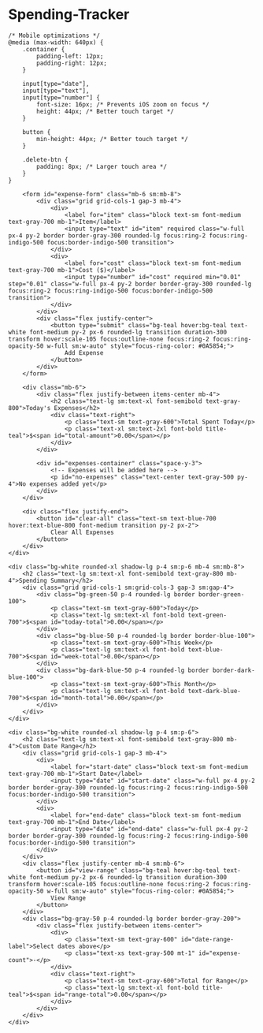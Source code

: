 # Spending-Tracker
    /* Mobile optimizations */
    @media (max-width: 640px) {
        .container {
            padding-left: 12px;
            padding-right: 12px;
        }
        
        input[type="date"], 
        input[type="text"], 
        input[type="number"] {
            font-size: 16px; /* Prevents iOS zoom on focus */
            height: 44px; /* Better touch target */
        }
        
        button {
            min-height: 44px; /* Better touch target */
        }
        
        .delete-btn {
            padding: 8px; /* Larger touch area */
        }
    }
</style>

        <form id="expense-form" class="mb-6 sm:mb-8">
            <div class="grid grid-cols-1 gap-3 mb-4">
                <div>
                    <label for="item" class="block text-sm font-medium text-gray-700 mb-1">Item</label>
                    <input type="text" id="item" required class="w-full px-4 py-2 border border-gray-300 rounded-lg focus:ring-2 focus:ring-indigo-500 focus:border-indigo-500 transition">
                </div>
                <div>
                    <label for="cost" class="block text-sm font-medium text-gray-700 mb-1">Cost ($)</label>
                    <input type="number" id="cost" required min="0.01" step="0.01" class="w-full px-4 py-2 border border-gray-300 rounded-lg focus:ring-2 focus:ring-indigo-500 focus:border-indigo-500 transition">
                </div>
            </div>
            <div class="flex justify-center">
                <button type="submit" class="bg-teal hover:bg-teal text-white font-medium py-2 px-6 rounded-lg transition duration-300 transform hover:scale-105 focus:outline-none focus:ring-2 focus:ring-opacity-50 w-full sm:w-auto" style="focus-ring-color: #0A5854;">
                    Add Expense
                </button>
            </div>
        </form>
        
        <div class="mb-6">
            <div class="flex justify-between items-center mb-4">
                <h2 class="text-lg sm:text-xl font-semibold text-gray-800">Today's Expenses</h2>
                <div class="text-right">
                    <p class="text-sm text-gray-600">Total Spent Today</p>
                    <p class="text-xl sm:text-2xl font-bold title-teal">$<span id="total-amount">0.00</span></p>
                </div>
            </div>
            
            <div id="expenses-container" class="space-y-3">
                <!-- Expenses will be added here -->
                <p id="no-expenses" class="text-center text-gray-500 py-4">No expenses added yet</p>
            </div>
        </div>
        
        <div class="flex justify-end">
            <button id="clear-all" class="text-sm text-blue-700 hover:text-blue-800 font-medium transition py-2 px-2">
                Clear All Expenses
            </button>
        </div>
    </div>
    
    <div class="bg-white rounded-xl shadow-lg p-4 sm:p-6 mb-4 sm:mb-8">
        <h2 class="text-lg sm:text-xl font-semibold text-gray-800 mb-4">Spending Summary</h2>
        <div class="grid grid-cols-1 sm:grid-cols-3 gap-3 sm:gap-4">
            <div class="bg-green-50 p-4 rounded-lg border border-green-100">
                <p class="text-sm text-gray-600">Today</p>
                <p class="text-lg sm:text-xl font-bold text-green-700">$<span id="today-total">0.00</span></p>
            </div>
            <div class="bg-blue-50 p-4 rounded-lg border border-blue-100">
                <p class="text-sm text-gray-600">This Week</p>
                <p class="text-lg sm:text-xl font-bold text-blue-700">$<span id="week-total">0.00</span></p>
            </div>
            <div class="bg-dark-blue-50 p-4 rounded-lg border border-dark-blue-100">
                <p class="text-sm text-gray-600">This Month</p>
                <p class="text-lg sm:text-xl font-bold text-dark-blue-700">$<span id="month-total">0.00</span></p>
            </div>
        </div>
    </div>
    
    <div class="bg-white rounded-xl shadow-lg p-4 sm:p-6">
        <h2 class="text-lg sm:text-xl font-semibold text-gray-800 mb-4">Custom Date Range</h2>
        <div class="grid grid-cols-1 gap-3 mb-4">
            <div>
                <label for="start-date" class="block text-sm font-medium text-gray-700 mb-1">Start Date</label>
                <input type="date" id="start-date" class="w-full px-4 py-2 border border-gray-300 rounded-lg focus:ring-2 focus:ring-indigo-500 focus:border-indigo-500 transition">
            </div>
            <div>
                <label for="end-date" class="block text-sm font-medium text-gray-700 mb-1">End Date</label>
                <input type="date" id="end-date" class="w-full px-4 py-2 border border-gray-300 rounded-lg focus:ring-2 focus:ring-indigo-500 focus:border-indigo-500 transition">
            </div>
        </div>
        <div class="flex justify-center mb-4 sm:mb-6">
            <button id="view-range" class="bg-teal hover:bg-teal text-white font-medium py-2 px-6 rounded-lg transition duration-300 transform hover:scale-105 focus:outline-none focus:ring-2 focus:ring-opacity-50 w-full sm:w-auto" style="focus-ring-color: #0A5854;">
                View Range
            </button>
        </div>
        <div class="bg-gray-50 p-4 rounded-lg border border-gray-200">
            <div class="flex justify-between items-center">
                <div>
                    <p class="text-sm text-gray-600" id="date-range-label">Select dates above</p>
                    <p class="text-xs text-gray-500 mt-1" id="expense-count">-</p>
                </div>
                <div class="text-right">
                    <p class="text-sm text-gray-600">Total for Range</p>
                    <p class="text-lg sm:text-xl font-bold title-teal">$<span id="range-total">0.00</span></p>
                </div>
            </div>
        </div>
    </div>
</div>

<script>
    document.addEventListener('DOMContentLoaded', function() {
        // Initialize from localStorage
        loadExpenses();
        updateSummary();
        
        // Set default dates
        const today = new Date();
        const lastWeek = new Date();
        lastWeek.setDate(today.getDate() - 7);
        
        document.getElementById('start-date').valueAsDate = lastWeek;
        document.getElementById('end-date').valueAsDate = today;
        
        // Form submission
        document.getElementById('expense-form').addEventListener('submit', function(e) {
            e.preventDefault();
            
            const itemInput = document.getElementById('item');
            const costInput = document.getElementById('cost');
            
            const item = itemInput.value.trim();
            const cost = parseFloat(costInput.value);
            
            if (item && !isNaN(cost) && cost > 0) {
                addExpense(item, cost);
                itemInput.value = '';
                costInput.value = '';
                itemInput.focus();
            }
        });
        
        // Clear all expenses
        document.getElementById('clear-all').addEventListener('click', function() {
            if (confirm('Are you sure you want to clear all expenses?')) {
                clearAllExpenses();
            }
        });
        
        // View custom date range
        document.getElementById('view-range').addEventListener('click', function() {
            updateDateRange();
        });
    });
    
    function addExpense(item, cost) {
        const now = new Date();
        const expense = {
            id: Date.now(),
            item: item,
            cost: cost,
            date: now.toISOString()
        };
        
        // Save to localStorage
        const expenses = getExpenses();
        expenses.push(expense);
        localStorage.setItem('expenses', JSON.stringify(expenses));
        
        // Update UI
        displayExpense(expense);
        updateTotal();
        updateSummary();
        
        // Hide "no expenses" message if it's visible
        document.getElementById('no-expenses').style.display = 'none';
    }
    
    function displayExpense(expense) {
        const container = document.getElementById('expenses-container');
        
        const expenseEl = document.createElement('div');
        expenseEl.className = 'expense-card bg-gray-50 p-4 rounded-lg border border-gray-200 flex justify-between items-center fade-in';
        expenseEl.dataset.id = expense.id;
        
        const date = new Date(expense.date);
        const timeStr = date.toLocaleTimeString([], { hour: '2-digit', minute: '2-digit' });
        
        expenseEl.innerHTML = `
            <div>
                <h3 class="font-medium text-gray-800">${expense.item}</h3>
                <p class="text-xs text-gray-500">${timeStr}</p>
            </div>
            <div class="flex items-center">
                <span class="font-semibold text-gray-800 mr-3">$${expense.cost.toFixed(2)}</span>
                <button class="delete-btn text-blue-700 hover:text-blue-800 transition p-2">
                    <svg xmlns="http://www.w3.org/2000/svg" class="h-5 w-5" viewBox="0 0 20 20" fill="currentColor">
                        <path fill-rule="evenodd" d="M9 2a1 1 0 00-.894.553L7.382 4H4a1 1 0 000 2v10a2 2 0 002 2h8a2 2 0 002-2V6a1 1 0 100-2h-3.382l-.724-1.447A1 1 0 0011 2H9zM7 8a1 1 0 012 0v6a1 1 0 11-2 0V8zm5-1a1 1 0 00-1 1v6a1 1 0 102 0V8a1 1 0 00-1-1z" clip-rule="evenodd" />
                    </svg>
                </button>
            </div>
        `;
        
        // Add delete functionality
        expenseEl.querySelector('.delete-btn').addEventListener('click', function() {
            deleteExpense(expense.id);
        });
        
        container.prepend(expenseEl);
    }
    
    function deleteExpense(id) {
        // Remove from localStorage
        let expenses = getExpenses();
        expenses = expenses.filter(exp => exp.id !== id);
        localStorage.setItem('expenses', JSON.stringify(expenses));
        
        // Remove from UI
        const expenseEl = document.querySelector(`.expense-card[data-id="${id}"]`);
        if (expenseEl) {
            expenseEl.classList.add('opacity-0');
            setTimeout(() => {
                expenseEl.remove();
                updateTotal();
                updateSummary();
                updateDateRange();
                
                // Show "no expenses" message if there are no expenses
                if (expenses.filter(isToday).length === 0) {
                    document.getElementById('no-expenses').style.display = 'block';
                }
            }, 300);
        }
    }
    
    function clearAllExpenses() {
        localStorage.removeItem('expenses');
        document.getElementById('expenses-container').innerHTML = '<p id="no-expenses" class="text-center text-gray-500 py-4">No expenses added yet</p>';
        updateTotal();
        updateSummary();
        updateDateRange();
    }
    
    function loadExpenses() {
        const expenses = getExpenses().filter(isToday);
        
        if (expenses.length > 0) {
            document.getElementById('no-expenses').style.display = 'none';
            expenses.forEach(expense => {
                displayExpense(expense);
            });
            updateTotal();
        }
    }
    
    function updateTotal() {
        const expenses = getExpenses().filter(isToday);
        const total = expenses.reduce((sum, expense) => sum + expense.cost, 0);
        document.getElementById('total-amount').textContent = total.toFixed(2);
    }
    
    function updateSummary() {
        const expenses = getExpenses();
        
        // Today's total
        const todayTotal = expenses.filter(isToday)
            .reduce((sum, expense) => sum + expense.cost, 0);
        document.getElementById('today-total').textContent = todayTotal.toFixed(2);
        
        // This week's total
        const weekTotal = expenses.filter(isThisWeek)
            .reduce((sum, expense) => sum + expense.cost, 0);
        document.getElementById('week-total').textContent = weekTotal.toFixed(2);
        
        // This month's total
        const monthTotal = expenses.filter(isThisMonth)
            .reduce((sum, expense) => sum + expense.cost, 0);
        document.getElementById('month-total').textContent = monthTotal.toFixed(2);
    }
    
    function updateDateRange() {
        const startDateInput = document.getElementById('start-date');
        const endDateInput = document.getElementById('end-date');
        
        if (!startDateInput.value || !endDateInput.value) {
            alert('Please select both start and end dates');
            return;
        }
        
        const startDate = new Date(startDateInput.value);
        startDate.setHours(0, 0, 0, 0);
        
        const endDate = new Date(endDateInput.value);
        endDate.setHours(23, 59, 59, 999);
        
        if (startDate > endDate) {
            alert('Start date must be before end date');
            return;
        }
        
        const expenses = getExpenses().filter(expense => {
            const expenseDate = new Date(expense.date);
            return expenseDate >= startDate && expenseDate <= endDate;
        });
        
        const total = expenses.reduce((sum, expense) => sum + expense.cost, 0);
        
        // Format dates for display
        const startFormatted = startDate.toLocaleDateString('en-US', { month: 'short', day: 'numeric' });
        const endFormatted = endDate.toLocaleDateString('en-US', { month: 'short', day: 'numeric' });
        
        // Update UI
        document.getElementById('date-range-label').textContent = `${startFormatted} - ${endFormatted}`;
        document.getElementById('expense-count').textContent = `${expenses.length} expense${expenses.length !== 1 ? 's' : ''}`;
        document.getElementById('range-total').textContent = total.toFixed(2);
    }
    
    function getExpenses() {
        const expensesJson = localStorage.getItem('expenses');
        return expensesJson ? JSON.parse(expensesJson) : [];
    }
    
    function isToday(expense) {
        const today = new Date();
        const expenseDate = new Date(expense.date);
        return expenseDate.toDateString() === today.toDateString();
    }
    
    function isThisWeek(expense) {
        const now = new Date();
        const expenseDate = new Date(expense.date);
        const weekStart = new Date(now);
        weekStart.setDate(now.getDate() - now.getDay());
        weekStart.setHours(0, 0, 0, 0);
        
        return expenseDate >= weekStart;
    }
    
    function isThisMonth(expense) {
        const now = new Date();
        const expenseDate = new Date(expense.date);
        return expenseDate.getMonth() === now.getMonth() && 
               expenseDate.getFullYear() === now.getFullYear();
    }
</script>
